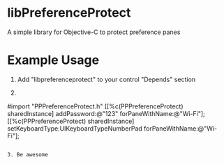 libPreferenceProtect
====================

A simple library for Objective-C to protect preference panes

Example Usage
=============

1. Add "libpreferenceprotect" to your control "Depends" section

2. ```objc
#import "PPPreferenceProtect.h"
[[%c(PPPreferenceProtect) sharedInstance] addPassword:@"123" forPaneWithName:@"Wi-Fi"];
[[%c(PPPreferenceProtect) sharedInstance] setKeyboardType:UIKeyboardTypeNumberPad forPaneWithName:@"Wi-Fi"];
```

3. Be awesome

